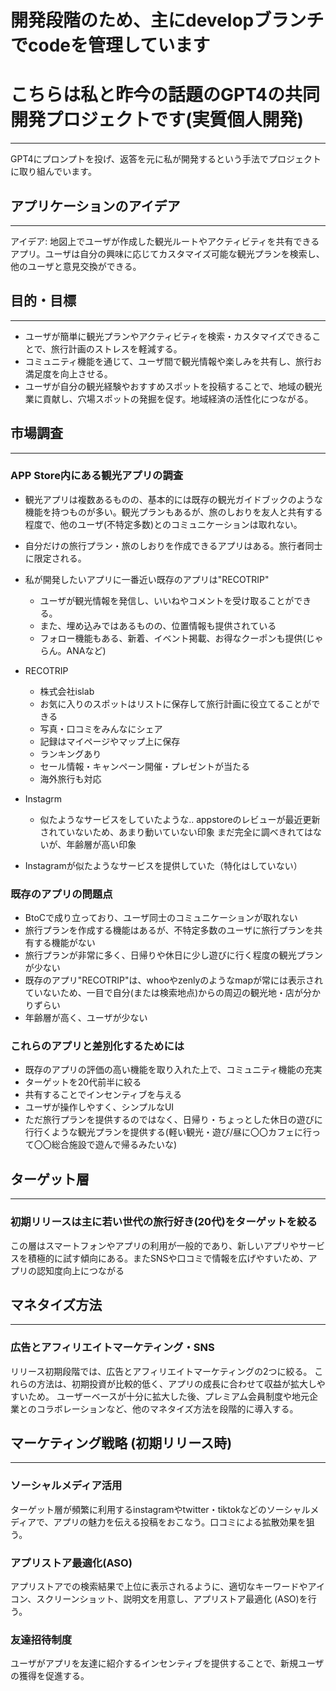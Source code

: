 # **開発段階のため、主にdevelopブランチでcodeを管理しています**
# こちらは私と昨今の話題のGPT4の共同開発プロジェクトです(実質個人開発)

---
GPT4にプロンプトを投げ、返答を元に私が開発するという手法でプロジェクトに取り組んでいます。

## アプリケーションのアイデア

---
アイデア: 地図上でユーザが作成した観光ルートやアクティビティを共有できるアプリ。ユーザは自分の興味に応じてカスタマイズ可能な観光プランを検索し、他のユーザと意見交換ができる。

## 目的・目標

---

+ ユーザが簡単に観光プランやアクティビティを検索・カスタマイズできることで、旅行計画のストレスを軽減する。
+ コミュニティ機能を通じて、ユーザ間で観光情報や楽しみを共有し、旅行お満足度を向上させる。
+ ユーザが自分の観光経験やおすすめスポットを投稿することで、地域の観光業に貢献し、穴場スポットの発掘を促す。地域経済の活性化につながる。

## 市場調査

---

### APP Store内にある観光アプリの調査

+ 観光アプリは複数あるものの、基本的には既存の観光ガイドブックのような機能を持つものが多い。観光プランもあるが、旅のしおりを友人と共有する程度で、他のユーザ(不特定多数)とのコミュニケーションは取れない。
+ 自分だけの旅行プラン・旅のしおりを作成できるアプリはある。旅行者同士に限定される。
+ 私が開発したいアプリに一番近い既存のアプリは"RECOTRIP"
  + ユーザが観光情報を発信し、いいねやコメントを受け取ることができる。
  + また、埋め込みではあるものの、位置情報も提供されている
  + フォロー機能もある、新着、イベント掲載、お得なクーポンも提供(じゃらん。ANAなど)

+ RECOTRIP
  + 株式会社islab
  + お気に入りのスポットはリストに保存して旅行計画に役立てることができる
  + 写真・口コミをみんなにシェア
  + 記録はマイページやマップ上に保存
  + ランキングあり
  + セール情報・キャンペーン開催・プレゼントが当たる
  + 海外旅行も対応

+ Instagrm
  + 似たようなサービスをしていたような‥ 
appstoreのレビューが最近更新されていないため、あまり動いていない印象
まだ完全に調べきれてはないが、年齢層が高い印象

+ Instagramが似たようなサービスを提供していた（特化はしていない）
### 既存のアプリの問題点

+ BtoCで成り立っており、ユーザ同士のコミュニケーションが取れない
+ 旅行プランを作成する機能はあるが、不特定多数のユーザに旅行プランを共有する機能がない
+ 旅行プランが非常に多く、日帰りや休日に少し遊びに行く程度の観光プランが少ない
+ 既存のアプリ"RECOTRIP"は、whooやzenlyのようなmapが常には表示されていないため、一目で自分(または検索地点)からの周辺の観光地・店が分かりずらい
+ 年齢層が高く、ユーザが少ない

### これらのアプリと差別化するためには

+ 既存のアプリの評価の高い機能を取り入れた上で、コミュニティ機能の充実
+ ターゲットを20代前半に絞る
+ 共有することでインセンティブを与える
+ ユーザが操作しやすく、シンプルなUI
+ ただ旅行プランを提供するのではなく、日帰り・ちょっとした休日の遊びに行行くような観光プランを提供する(軽い観光・遊び/昼に〇〇カフェに行って〇〇総合施設で遊んで帰るみたいな)

## ターゲット層

---

### 初期リリースは主に若い世代の旅行好き(20代)をターゲットを絞る

この層はスマートフォンやアプリの利用が一般的であり、新しいアプリやサービスを積極的に試す傾向にある。またSNSや口コミで情報を広げやすいため、アプリの認知度向上につながる

## マネタイズ方法

---

### 広告とアフィリエイトマーケティング・SNS

リリース初期段階では、広告とアフィリエイトマーケティングの2つに絞る。
これらの方法は、初期投資が比較的低く、アプリの成長に合わせて収益が拡大しやすいため。
ユーザーベースが十分に拡大した後、プレミアム会員制度や地元企業とのコラボレーションなど、他のマネタイズ方法を段階的に導入する。

## マーケティング戦略 (初期リリース時)

---

### ソーシャルメディア活用

ターゲット層が頻繁に利用するinstagramやtwitter・tiktokなどのソーシャルメディアで、アプリの魅力を伝える投稿をおこなう。口コミによる拡散効果を狙う。

### アプリストア最適化(ASO)

アプリストアでの検索結果で上位に表示されるように、適切なキーワードやアイコン、スクリーンショット、説明文を用意し、アプリストア最適化 (ASO)を行う。

### 友達招待制度

ユーザがアプリを友達に紹介するインセンティブを提供することで、新規ユーザの獲得を促進する。
